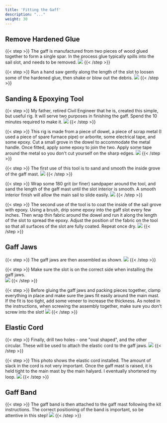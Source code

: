 ```yaml
---
title: 'Fitting the Gaff'
description: "..."
weight: 30
---
```


## Remove Hardened Glue
{{< step >}}
The gaff is manufactured from two pieces of wood glued together to form a single spar.  In the process glue typically spills into the sail slot, and needs to be removed.
![](/images/steps/fitting-the-gaff/gaff_slot_sawing.png)
{{< /step >}}

{{< step >}}
Run a hand saw gently along the length of the slot to loosen some of the hardened glue, then shake or blow out the debris.
![](/images/steps/fitting-the-gaff/gaff_slot_sawing_2.png)
{{< /step >}}

## Sanding & Epoxying Tool
{{< step >}}
My father, retired Civil Engineer that he is, created this simple, but useful rig.  It will serve two purposes in finishing the gaff.  Spend the 10 minutes required to make it.
![](/images/steps/fitting-the-gaff/gaff_mast_rig.png)
{{< /step >}}

{{< step >}}
This rig is made from a piece of dowel, a piece of scrap metal (I used a piece of spare furnace pipe) or arborite, some electrical tape, and some epoxy.
Cut a small grove in the dowel to accommodate the metal handle.  Once fitted, apply some epoxy to join the two.  Apply some tape around the metal so you don't cut yourself on the sharp edges.
![](/images/steps/fitting-the-gaff/gaff_mast_rig_2.png)
{{< /step >}}

{{< step >}}
The first use of this tool is to sand and smooth the inside grove of the gaff mast.
![](/images/steps/fitting-the-gaff/gaff_mast_rig_sand2.png)
{{< /step >}}

{{< step >}}
Wrap some 180 grit (or finer) sandpaper around the tool, and sand the length of the gaff mast until the slot interior is smooth.  A smooth interior finish will allow the main sail to slide easily.
![](/images/steps/fitting-the-gaff/gaff_mast_rig_sand.png)
{{< /step >}}

{{< step >}}
The second use of the tool is to coat the inside of the sail grove with epoxy.  Using a brush, drip some epoxy into the gaff slot every few inches.  Then wrap thin fabric around the dowel and run it along the length of the slot to spread the epoxy.  Adjust the position of the fabric on the tool so that all surfaces of the slot are fully coated.  Repeat once dry.
![](/images/steps/fitting-the-gaff/gaff_mast_rig_glue.png)
{{< /step >}}

## Gaff Jaws
{{< step >}}
The gaff jaws are then assembled as shown.
![](/images/steps/fitting-the-gaff/gaff_jaws_1.png)
{{< /step >}}

{{< step >}}
Make sure the slot is on the correct side when installing the gaff jaws. 	
![](/images/steps/fitting-the-gaff/gaff_jaws_2.png)
{{< /step >}}

{{< step >}}
Before gluing the gaff jaws and packing pieces together, clamp everything in place and make sure the jaws fit easily around the main mast.  If the fit is too tight, add some veneer to increase the thickness.
As noted in the instructions, when screwing the assembly together, make sure you don't screw into the slot!
![](/images/steps/fitting-the-gaff/gaff_jaws_3.png)
{{< /step >}}

## Elastic Cord
{{< step >}}
Finally, drill two holes - one "oval shaped", and the other circular.  These will be used to attach the elastic cord to the gaff jaws.
![](/images/steps/fitting-the-gaff/gaff_holes.png)
{{< /step >}}

{{< step >}}
This photo shows the elastic cord installed.  The amount of slack in the cord is not very important. Once the gaff mast is raised, it is held tight to the main mast by the main halyard.  I eventually shortened my loop.
![](/images/steps/fitting-the-gaff/boat_gaff_cheaks.png)
{{< /step >}}

## Gaff Band
{{< step >}}
The gaff band is then attached to the gaff mast following the kit instructions.  The correct positioning of the band is important, so be attentive in this step!
![](/images/steps/fitting-the-gaff/gaff_band.png)
{{< /step >}}